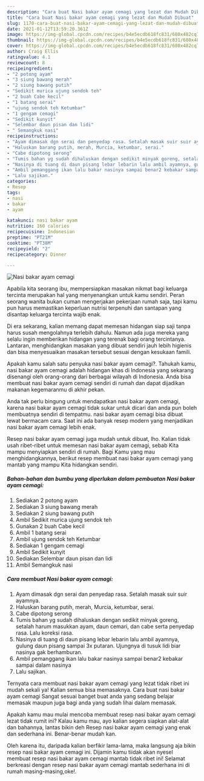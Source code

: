 ```yaml
---
description: "Cara buat Nasi bakar ayam cemagi yang lezat dan Mudah Dibuat"
title: "Cara buat Nasi bakar ayam cemagi yang lezat dan Mudah Dibuat"
slug: 1170-cara-buat-nasi-bakar-ayam-cemagi-yang-lezat-dan-mudah-dibuat
date: 2021-01-12T13:59:20.361Z
image: https://img-global.cpcdn.com/recipes/b4e5ecdb618fc831/680x482cq70/nasi-bakar-ayam-cemagi-foto-resep-utama.jpg
thumbnail: https://img-global.cpcdn.com/recipes/b4e5ecdb618fc831/680x482cq70/nasi-bakar-ayam-cemagi-foto-resep-utama.jpg
cover: https://img-global.cpcdn.com/recipes/b4e5ecdb618fc831/680x482cq70/nasi-bakar-ayam-cemagi-foto-resep-utama.jpg
author: Craig Ellis
ratingvalue: 4.1
reviewcount: 8
recipeingredient:
- "2 potong ayam"
- "3 siung bawang merah"
- "2 siung bawang putih"
- "Sedikit murica ujung sendok teh"
- "2 buah Cabe kecil"
- "1 batang serai"
- "ujung sendok teh Ketumbar"
- "1 gengam cemagi"
- "Sedikit kunyit"
- "Selembar daun pisan dan lidi"
- " Semangkuk nasi"
recipeinstructions:
- "Ayam dimasak dgn serai dan penyedap rasa. Setalah masak suir suir ayamnya."
- "Haluskan barang putih, merah, Murcia, ketumbar, serai."
- "Cabe dipotong serong"
- "Tumis bahan yg sudah dihaluskan dengan sedikit minyak goreng, setalah harum masukkan ayam, daun cemari, dan cabe serta penyedap rasa. Lalu koreksi rasa."
- "Nasinya di tuang di daun pisang lebar lebarin lalu ambil ayamnya, gulung daun pisang sampai 3x putaran. Ujungnya di tusuk lidi biar nasinya gak berhamburan."
- "Ambil pemanggang ikan lalu bakar nasinya sampai benar2 kebakar sampai dalam nasinya"
- "Lalu sajikan."
categories:
- Resep
tags:
- nasi
- bakar
- ayam

katakunci: nasi bakar ayam 
nutrition: 160 calories
recipecuisine: Indonesian
preptime: "PT21M"
cooktime: "PT38M"
recipeyield: "2"
recipecategory: Dinner

---
```



![Nasi bakar ayam cemagi](https://img-global.cpcdn.com/recipes/b4e5ecdb618fc831/680x482cq70/nasi-bakar-ayam-cemagi-foto-resep-utama.jpg)

Apabila kita seorang ibu, mempersiapkan masakan nikmat bagi keluarga tercinta merupakan hal yang menyenangkan untuk kamu sendiri. Peran seorang  wanita bukan cuman mengerjakan pekerjaan rumah saja, tapi kamu pun harus memastikan keperluan nutrisi terpenuhi dan santapan yang disantap keluarga tercinta wajib enak.

Di era  sekarang, kalian memang dapat memesan hidangan siap saji tanpa harus susah mengolahnya terlebih dahulu. Namun ada juga mereka yang selalu ingin memberikan hidangan yang terenak bagi orang tercintanya. Lantaran, menghidangkan masakan yang dibuat sendiri jauh lebih higienis dan bisa menyesuaikan masakan tersebut sesuai dengan kesukaan famili. 



Apakah kamu salah satu penyuka nasi bakar ayam cemagi?. Tahukah kamu, nasi bakar ayam cemagi adalah hidangan khas di Indonesia yang sekarang disenangi oleh orang-orang dari berbagai wilayah di Indonesia. Anda bisa membuat nasi bakar ayam cemagi sendiri di rumah dan dapat dijadikan makanan kegemaranmu di akhir pekan.

Anda tak perlu bingung untuk mendapatkan nasi bakar ayam cemagi, karena nasi bakar ayam cemagi tidak sukar untuk dicari dan anda pun boleh membuatnya sendiri di tempatmu. nasi bakar ayam cemagi bisa dibuat lewat bermacam cara. Saat ini ada banyak resep modern yang menjadikan nasi bakar ayam cemagi lebih enak.

Resep nasi bakar ayam cemagi juga mudah untuk dibuat, lho. Kalian tidak usah ribet-ribet untuk memesan nasi bakar ayam cemagi, sebab Kita mampu menyiapkan sendiri di rumah. Bagi Kamu yang mau menghidangkannya, berikut resep membuat nasi bakar ayam cemagi yang mantab yang mampu Kita hidangkan sendiri.

<!--inarticleads1-->

##### Bahan-bahan dan bumbu yang diperlukan dalam pembuatan Nasi bakar ayam cemagi:

1. Sediakan 2 potong ayam
1. Sediakan 3 siung bawang merah
1. Sediakan 2 siung bawang putih
1. Ambil Sedikit murica ujung sendok teh
1. Gunakan 2 buah Cabe kecil
1. Ambil 1 batang serai
1. Ambil ujung sendok teh Ketumbar
1. Sediakan 1 gengam cemagi
1. Ambil Sedikit kunyit
1. Sediakan Selembar daun pisan dan lidi
1. Ambil  Semangkuk nasi




<!--inarticleads2-->

##### Cara membuat Nasi bakar ayam cemagi:

1. Ayam dimasak dgn serai dan penyedap rasa. Setalah masak suir suir ayamnya.
1. Haluskan barang putih, merah, Murcia, ketumbar, serai.
1. Cabe dipotong serong
1. Tumis bahan yg sudah dihaluskan dengan sedikit minyak goreng, setalah harum masukkan ayam, daun cemari, dan cabe serta penyedap rasa. Lalu koreksi rasa.
1. Nasinya di tuang di daun pisang lebar lebarin lalu ambil ayamnya, gulung daun pisang sampai 3x putaran. Ujungnya di tusuk lidi biar nasinya gak berhamburan.
1. Ambil pemanggang ikan lalu bakar nasinya sampai benar2 kebakar sampai dalam nasinya
1. Lalu sajikan.




Ternyata cara membuat nasi bakar ayam cemagi yang lezat tidak ribet ini mudah sekali ya! Kalian semua bisa memasaknya. Cara buat nasi bakar ayam cemagi Sangat sesuai banget buat anda yang sedang belajar memasak maupun juga bagi anda yang sudah lihai dalam memasak.

Apakah kamu mau mulai mencoba membuat resep nasi bakar ayam cemagi lezat tidak rumit ini? Kalau kamu mau, ayo kalian segera siapkan alat-alat dan bahannya, lantas bikin deh Resep nasi bakar ayam cemagi yang enak dan sederhana ini. Benar-benar mudah kan. 

Oleh karena itu, daripada kalian berfikir lama-lama, maka langsung aja bikin resep nasi bakar ayam cemagi ini. Dijamin kamu tiidak akan nyesel membuat resep nasi bakar ayam cemagi mantab tidak ribet ini! Selamat berkreasi dengan resep nasi bakar ayam cemagi mantab sederhana ini di rumah masing-masing,oke!.

